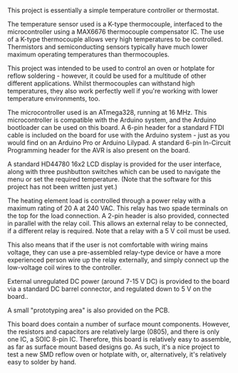 
This project is essentially a simple temperature controller or thermostat.

The temperature sensor used is a K-type thermocouple, interfaced to the microcontroller using a MAX6676 thermocouple compensator IC.
The use of a K-type thermocouple allows very high temperatures to be controlled. Thermistors and semiconducting sensors typically have much lower maximum operating temperatures than thermocouples.

This project was intended to be used to control an oven or hotplate for reflow soldering - however, it could be used for a multitude of other different applications.
Whilst thermocouples can withstand high temperatures, they also work perfectly well if you're working with lower temperature environments, too.

The microcontroller used is an ATmega328, running at 16 MHz. This microcontroller is compatible with the Arduino system, and the Arduino bootloader can be used on this board.
A 6-pin header for a standard FTDI cable is included on the board for use with the Arduino system - just as you would find on an Arduino Pro or Arduino Lilypad.
A standard 6-pin In-Circuit Programming header for the AVR is also present on the board.

A standard HD44780 16x2 LCD display is provided for the user interface, along with three pushbutton switches which can be used to navigate the menu or set the required temperature.
(Note that the software for this project has not been written just yet.)

The heating element load is controlled through a power relay with a maximum rating of 20 A at 240 VAC. This relay has two spade terminals on the top for the load connection.
A 2-pin header is also provided, connected in parallel with the relay coil. This allows an external relay to be connected, if a different relay is required.
Note that a relay with a 5 V coil must be used.

This also means that if the user is not comfortable with wiring mains voltage, they can use a pre-assembled relay-type device or have a more experienced person wire up the relay externally,
and simply connect up the low-voltage coil wires to the controller.

External unregulated DC power (around 7-15 V DC) is provided to the board via a standard DC barrel connector, and regulated down to 5 V on the board..

A small "prototyping area" is also provided on the PCB.

This board does contain a number of surface mount components. However, the resistors and capacitors are relatively large (0805), and there is only one IC, a SOIC 8-pin IC.
Therefore, this board is relatively easy to assemble, as far as surface mount based designs go. As such, it's a nice project to test a new SMD reflow oven or hotplate with, or, alternatively,
it's relatively easy to solder by hand.

